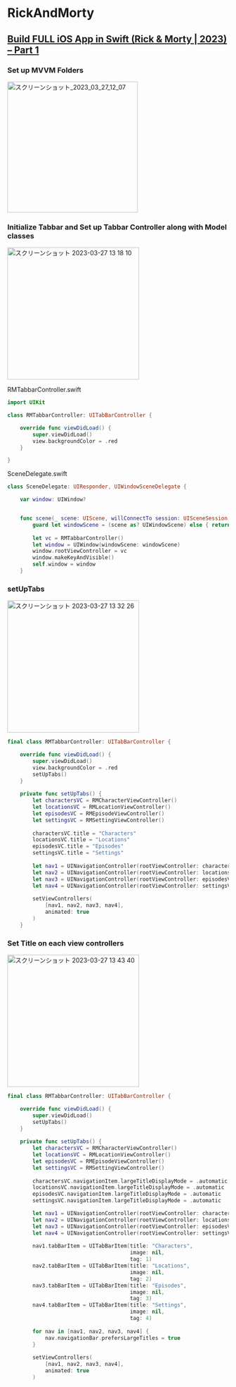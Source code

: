 # RickAndMorty
## [Build FULL iOS App in Swift (Rick & Morty | 2023) – Part 1](https://www.youtube.com/watch?v=EZpZDuOAFKE)

### Set up MVVM Folders

<img width="297" alt="スクリーンショット_2023_03_27_12_07" src="https://user-images.githubusercontent.com/47273077/227831156-340f5d23-0ec8-45c3-92de-49e30ef85a10.png">

### Initialize Tabbar and Set up Tabbar Controller along with Model classes

<img width="300" alt="スクリーンショット 2023-03-27 13 18 10" src="https://user-images.githubusercontent.com/47273077/227839804-433e3e41-6617-4c33-83ae-f983e2c61775.png">

RMTabbarController.swift
```swift
import UIKit

class RMTabbarController: UITabBarController {

    override func viewDidLoad() {
        super.viewDidLoad()
        view.backgroundColor = .red
    }

}

```

SceneDelegate.swift
```swift
class SceneDelegate: UIResponder, UIWindowSceneDelegate {

    var window: UIWindow?


    func scene(_ scene: UIScene, willConnectTo session: UISceneSession, options connectionOptions: UIScene.ConnectionOptions) {
        guard let windowScene = (scene as? UIWindowScene) else { return }
        
        let vc = RMTabbarController()
        let window = UIWindow(windowScene: windowScene)
        window.rootViewController = vc
        window.makeKeyAndVisible()
        self.window = window
    }
```

### setUpTabs
<img width="300" alt="スクリーンショット 2023-03-27 13 32 26" src="https://user-images.githubusercontent.com/47273077/227841471-a3fbdc52-8987-49d2-8ee6-ea49084e845f.png">

```swift
final class RMTabbarController: UITabBarController {

    override func viewDidLoad() {
        super.viewDidLoad()
        view.backgroundColor = .red
        setUpTabs()
    }
    
    private func setUpTabs() {
        let charactersVC = RMCharacterViewController()
        let locationsVC = RMLocationViewController()
        let episodesVC = RMEpisodeViewController()
        let settingsVC = RMSettingViewController()
        
        charactersVC.title = "Characters"
        locationsVC.title = "Locations"
        episodesVC.title = "Episodes"
        settingsVC.title = "Settings"
        
        let nav1 = UINavigationController(rootViewController: charactersVC)
        let nav2 = UINavigationController(rootViewController: locationsVC)
        let nav3 = UINavigationController(rootViewController: episodesVC)
        let nav4 = UINavigationController(rootViewController: settingsVC)
        
        setViewControllers(
            [nav1, nav2, nav3, nav4],
            animated: true
        )
    }
```

### Set Title on each view controllers

<img width="300" alt="スクリーンショット 2023-03-27 13 43 40" src="https://user-images.githubusercontent.com/47273077/227842837-bdbb17c3-8cd8-466a-8542-efe6654d64c8.png">

```swift
final class RMTabbarController: UITabBarController {

    override func viewDidLoad() {
        super.viewDidLoad()
        setUpTabs()
    }
    
    private func setUpTabs() {
        let charactersVC = RMCharacterViewController()
        let locationsVC = RMLocationViewController()
        let episodesVC = RMEpisodeViewController()
        let settingsVC = RMSettingViewController()
        
        charactersVC.navigationItem.largeTitleDisplayMode = .automatic
        locationsVC.navigationItem.largeTitleDisplayMode = .automatic
        episodesVC.navigationItem.largeTitleDisplayMode = .automatic
        settingsVC.navigationItem.largeTitleDisplayMode = .automatic

        let nav1 = UINavigationController(rootViewController: charactersVC)
        let nav2 = UINavigationController(rootViewController: locationsVC)
        let nav3 = UINavigationController(rootViewController: episodesVC)
        let nav4 = UINavigationController(rootViewController: settingsVC)
        
        nav1.tabBarItem = UITabBarItem(title: "Characters",
                                       image: nil,
                                       tag: 1)
        nav2.tabBarItem = UITabBarItem(title: "Locations",
                                       image: nil,
                                       tag: 2)
        nav3.tabBarItem = UITabBarItem(title: "Episodes",
                                       image: nil,
                                       tag: 3)
        nav4.tabBarItem = UITabBarItem(title: "Settings",
                                       image: nil,
                                       tag: 4)     
        
        for nav in [nav1, nav2, nav3, nav4] {
            nav.navigationBar.prefersLargeTitles = true
        }
        
        setViewControllers(
            [nav1, nav2, nav3, nav4],
            animated: true
        )
```

